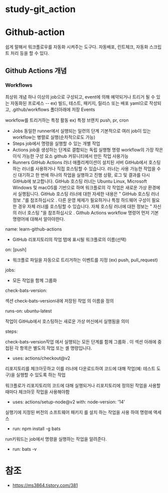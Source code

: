 # study-git_action

# Github-action

쉽게 말해서 워크플로우를 자동화 시켜주는 도구다. 자동배포, 린트체크, 자동화 스크립트 처리 등을 할 수 있다.

## Github Actions 개념

### Workflows

최상위 개념
하나 이상의 job으로 구성되고, event에 의해 예약되거나 트리거 될 수 있는 자동화된 프로세스 -- ex) 빌드, 테스트, 패키지, 릴리스 또는 배포
yaml으로 작성되고, .github/workflows 폴더아래에 저장
Events

workflow를 트리거하는 특정 활동
ex) 특정 브랜치 push, pr, cron

- Jobs
  동일한 runner에서 실행되는 일련의 단계
  기본적으로 여러 job이 있는 workflow는 병렬로 실행(순차적으로도 가능)
- Steps
  job에서 명령을 실행할 수 있는 개별 작업
- Actions
  job을 생성하는 단계로 결합되는 독립 실행형 명령
  workflow의 가장 작은 이식 가능한 구성 요소
  github 커뮤니티에서 만든 작업 사용가능
- Runners
  GitHub Actions 러너 애플리케이션이 설치된 서버
  GitHub에서 호스팅하는 러너를 사용하거나 직접 호스팅할 수 있습니다. 러너는 사용 가능한 작업을 수신 대기하고 한 번에 하나의 작업을 실행하고 진행 상황, 로그 및 결과를 다시 GitHub에 보고합니다. GitHub 호스팅 러너는 Ubuntu Linux, Microsoft Windows 및 macOS를 기반으로 하며 워크플로의 각 작업은 새로운 가상 환경에서 실행됩니다. GitHub 호스팅 러너에 대한 자세한 내용은 " GitHub 호스팅 러너 정보 ."를 참조하십시오 . 다른 운영 체제가 필요하거나 특정 하드웨어 구성이 필요한 경우 자체 러너를 호스팅할 수 있습니다. 자체 호스팅 러너에 대한 정보는 " 자신의 러너 호스팅 "을 참조하십시오 .
  Github Actions workflow 명령어
  먼저 기본 명령어에 대해서 알아야한다.

name: learn-github-actions

- GitHub 리포지토리의 작업 탭에 표시될 워크플로의 이름(선택)

on: [push]

- 워크플로 파일을 자동으로 트리거하는 이벤트를 지정 (ex) push, pull_request)

jobs:

- 모든 작업을 함께 그룹화

check-bats-version:

섹션 check-bats-version내에 저장된 작업 의 이름을 정의

runs-on: ubuntu-latest

작업이 GitHub에서 호스팅하는 새로운 가상 머신에서 실행됨을 의미

steps:

check-bats-version작업 에서 실행되는 모든 단계를 함께 그룹화 . 이 섹션 아래에 중첩된 각 항목은 별도의 작업 또는 셸 명령입니다.

- uses: actions/checkout@v2

리포지토리를 체크아웃하고 이를 러너에 다운로드하여 코드에 대해 작업(예: 테스트 도구)을 실행할 수 있도록 하는 작업

워크플로가 리포지토리의 코드에 대해 실행되거나 리포지토리에 정의된 작업을 사용할 때마다 체크아웃 작업을 사용해야함

- uses: actions/setup-node@v2 with: node-version: '14'

실행기에 지정된 버전의 소프트웨어 패키지 를 설치 하는 작업을 사용 하여 명령에 액세스

- run: npm install -g bats

run키워드는 job에서 명령을 실행하는 작업을 알려준다.

- run: bats -v

# 참조

- https://ms3864.tistory.com/381
